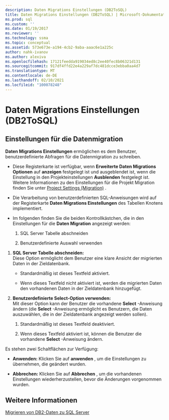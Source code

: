 ```yaml
---
description: Daten Migrations Einstellungen (DB2ToSQL)
title: Daten Migrations Einstellungen (DB2ToSQL) | Microsoft-Dokumentation
ms.prod: sql
ms.custom: ''
ms.date: 01/19/2017
ms.reviewer: ''
ms.technology: ssma
ms.topic: conceptual
ms.assetid: 573e673e-a194-4cb2-9aba-aaac6e1a225c
author: nahk-ivanov
ms.author: alexiva
ms.openlocfilehash: 17121feedda919034ed8c2ee40fec8b06321d131
ms.sourcegitcommit: 917df4ffd22e4a229af7dc481dcce3ebba0aa4d7
ms.translationtype: MT
ms.contentlocale: de-DE
ms.lasthandoff: 02/10/2021
ms.locfileid: "100078248"
---
```

# <a name="data-migration-settings-db2tosql"></a>Daten Migrations Einstellungen (DB2ToSQL)
  
## <a name="data-migration-settings"></a>Einstellungen für die Datenmigration  
**Daten Migrations Einstellungen** ermöglichen es dem Benutzer, benutzerdefinierte Abfragen für die Datenmigration zu schreiben.  
  
-   Diese Registerkarte ist verfügbar, wenn **Erweiterte Daten Migrations Optionen** auf **anzeigen** festgelegt ist und ausgeblendet ist, wenn die Einstellung in den Projekteinstellungen **Ausblenden** festgelegt ist. Weitere Informationen zu den Einstellungen für die Projekt Migration finden Sie unter [Project Settings (Migration)](./project-settings-migration-db2tosql.md) .  
  
-   Die Verarbeitung von benutzerdefinierten SQL-Anweisungen wird auf der Registerkarte **Daten Migrations Einstellungen** des Tabellen Knotens implementiert.  
  
-   Im folgenden finden Sie die beiden Kontrollkästchen, die in den Einstellungen für die **Daten Migration** angezeigt werden:  
  
    1.  SQL Server Tabelle abschneiden  
  
    2.  Benutzerdefinierte Auswahl verwenden  
  
1.  **SQL Server Tabelle abschneiden:**  
     Diese Option ermöglicht dem Benutzer eine klare Ansicht der migrierten Daten in der Zieldatenbank.  
  
    -   Standardmäßig ist dieses Textfeld aktiviert.  
  
    -   Wenn dieses Textfeld nicht aktiviert ist, werden die migrierten Daten den vorhandenen Daten in der Zieldatenbank hinzugefügt.  
  
2.  **Benutzerdefinierte Select-Option verwenden:**  
     Mit dieser Option kann der Benutzer die vorhandene **Select** -Anweisung ändern (die **Select** -Anweisung ermöglicht es Benutzern, die Daten auszuwählen, die in der Zieldatenbank angezeigt werden sollen).  
  
    1.  Standardmäßig ist dieses Textfeld deaktiviert.  
  
    2.  Wenn dieses Textfeld aktiviert ist, können die Benutzer die vorhandene **Select** -Anweisung ändern.  
  
Es stehen zwei Schaltflächen zur Verfügung:  
  
-   **Anwenden:** Klicken Sie auf **anwenden** , um die Einstellungen zu übernehmen, die geändert wurden.  
  
-   **Abbrechen:** Klicken Sie auf **Abbrechen** , um die vorhandenen Einstellungen wiederherzustellen, bevor die Änderungen vorgenommen wurden.  
  
## <a name="see-also"></a>Weitere Informationen  
[Migrieren von DB2-Daten zu SQL Server](./migrating-db2-data-into-sql-server-db2tosql.md)  
